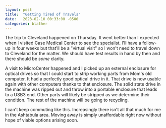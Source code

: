 ```yaml
---
layout: post
title:  "Getting Tired of Travels"
date:   2023-02-10 00:33:00 -0500
categories: blather
---
```

The trip to Cleveland happened on Thursday.  It went better than I expected when I visited Case Medical Center to see the specialist.  I'll have a follow-up in four weeks but that'll be a "virtual visit" so I won't need to travel down to Cleveland for the matter.  We should have test results in hand by then and there should be *some* clarity.

A visit to MicroCenter happened and I picked up an external enclosure for optical drives so that I could start to strip working parts from Mom's old computer.  It had a perfectly good optical drive in it.  That drive is now usable again with other computers thanks to that enclosure.  The solid state drive in the machine was ripped out and throw into a portable enclosure that leads to a USB3 end.  Other parts will likely be stripped as we determine their condition.  The rest of the machine will be going to recycling.

I can't keep commuting like this.  Increasingly there isn't all that much for me in the Ashtabula area.  Moving away is simply unaffordable right now without hope of viable options arising soon.

